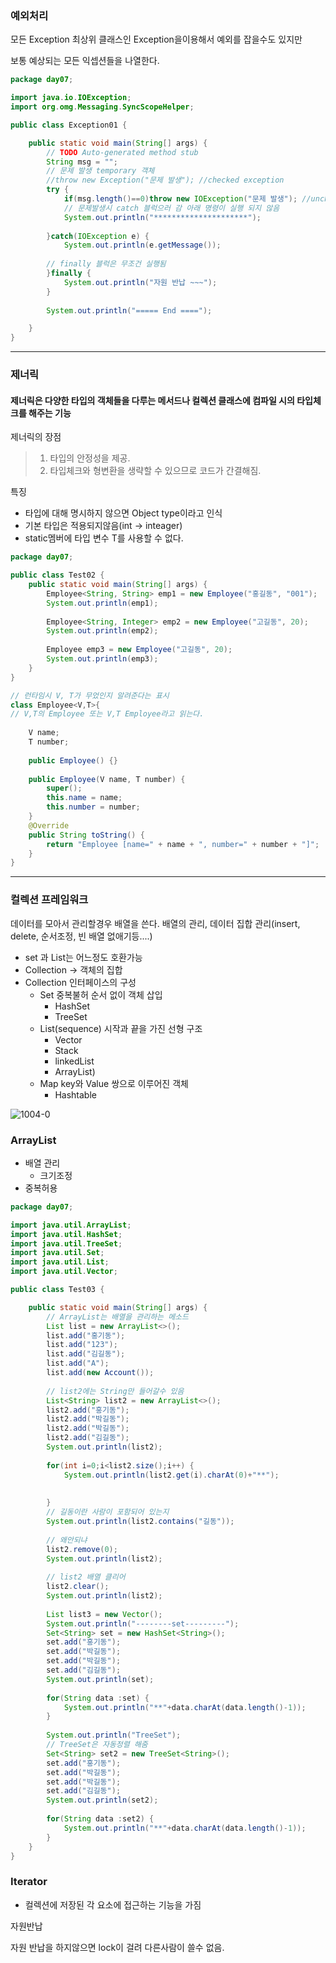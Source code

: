 ### 예외처리

모든 Exception 최상위 클래스인 Exception을이용해서 예외를 잡을수도 있지만

보통 예상되는 모든 익셉션들을 나열한다.

```java
package day07;

import java.io.IOException;
import org.omg.Messaging.SyncScopeHelper;

public class Exception01 {

	public static void main(String[] args) {
		// TODO Auto-generated method stub
		String msg = "";
		// 문제 발생 temporary 객체
		//throw new Exception("문제 발생"); //checked exception
		try {
			if(msg.length()==0)throw new IOException("문제 발생"); //unchecked exception
			// 문제발생시 catch 블럭으러 감 아래 명령이 실행 되지 않음
			System.out.println("*********************");
			
		}catch(IOException e) {
			System.out.println(e.getMessage());
		
        // finally 블럭은 무조건 실행됨
		}finally {
			System.out.println("자원 반납 ~~~");
		}
		
		System.out.println("===== End ====");

	}
}
```



---

### 제너릭

#### 제너릭은 다양한 타입의 객체들을 다루는 메서드나 컬렉션 클래스에 컴파일 시의 타입체크를 해주는 기능

제너릭의 장점

> 1. 타입의 안정성을 제공.
> 2. 타입체크와 형변환을 생략할 수 있으므로 코드가 간결해짐.

특징

- 타입에 대해 명시하지 않으면 Object type이라고 인식
- 기본 타입은 적용되지않음(int -> inteager)
- static멤버에 타입 변수 T를 사용할 수 없다.

```java
package day07;

public class Test02 {
	public static void main(String[] args) {
		Employee<String, String> emp1 = new Employee("홍길동", "001");
		System.out.println(emp1);
		
		Employee<String, Integer> emp2 = new Employee("고길동", 20);
		System.out.println(emp2);
		
		Employee emp3 = new Employee("고길동", 20);
		System.out.println(emp3);
	}
}

// 런타임시 V, T가 무었인지 알려준다는 표시
class Employee<V,T>{ 
// V,T의 Employee 또는 V,T Employee라고 읽는다.
    
	V name;
	T number;
	
	public Employee() {}
	
	public Employee(V name, T number) {
		super();
		this.name = name;
		this.number = number;
	}
	@Override
	public String toString() {
		return "Employee [name=" + name + ", number=" + number + "]";
	}
}
```



---

### 컬렉션 프레임워크
데이터를 모아서 관리할경우 배열을 쓴다.
배열의 관리, 데이터 집합 관리(insert, delete, 순서조정, 빈 배열 없애기등....)

- set 과 List는 어느정도 호환가능
- Collection -> 객체의 집합
- Collection 인터페이스의 구성
  - Set 중복불허 순서 없이 객체 삽입
    - HashSet
    - TreeSet
  - List(sequence) 시작과 끝을 가진 선형 구조
    - Vector
    - Stack
    - linkedList
    - ArrayList)
  - Map key와 Value 쌍으로 이루어진 객체 
    - Hashtable

![1004-0](C:\Workspace\SmartCar\image\1004-0.png)





### ArrayList

- 배열 관리 
  - 크기조정
- 중복허용

```java
package day07;

import java.util.ArrayList;
import java.util.HashSet;
import java.util.TreeSet;
import java.util.Set;
import java.util.List;
import java.util.Vector;

public class Test03 {

	public static void main(String[] args) {
		// ArrayList는 배열을 관리하는 메소드
		List list = new ArrayList<>();
		list.add("홍기동");
		list.add("123");
		list.add("김길동");
		list.add("A");
		list.add(new Account());
		
		// list2에는 String만 들어갈수 있음
		List<String> list2 = new ArrayList<>();
		list2.add("홍기동");
		list2.add("박길동");
		list2.add("박길동");
		list2.add("김길동");
		System.out.println(list2);
		
		for(int i=0;i<list2.size();i++) {
			System.out.println(list2.get(i).charAt(0)+"**");
			
			
		}
		// 길동이란 사람이 포함되어 있는지
		System.out.println(list2.contains("길동"));
		
		// 왜안되냐
		list2.remove(0);
		System.out.println(list2);
		
		// list2 배열 클리어
		list2.clear();
		System.out.println(list2);
		
		List list3 = new Vector();
		System.out.println("--------set---------");
		Set<String> set = new HashSet<String>();
		set.add("홍기동");
		set.add("박길동");
		set.add("박길동");
		set.add("김길동");
		System.out.println(set);
		
		for(String data :set) {
			System.out.println("**"+data.charAt(data.length()-1));
		}
		
		System.out.println("TreeSet");
		// TreeSet은 자동정렬 해줌
		Set<String> set2 = new TreeSet<String>();
		set.add("홍기동");
		set.add("박길동");
		set.add("박길동");
		set.add("김길동");
		System.out.println(set2);
		
		for(String data :set2) {
			System.out.println("**"+data.charAt(data.length()-1));
		}
	}
}
```



### Iterator

- 컬렉션에 저장된 각 요소에 접근하는 기능을 가짐



자원반납

자원 반납을 하지않으면 lock이 걸려 다른사람이 쓸수 없음.